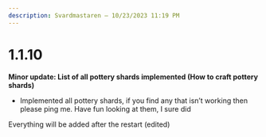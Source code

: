 ```yaml
---
description: Svardmastaren — 10/23/2023 11:19 PM
---
```


# 1.1.10

**Minor update: List of all pottery shards implemented (How to craft pottery shards)**

* Implemented all pottery shards, if you find any that isn’t working then please ping me. Have fun looking at them, I sure did

Everything will be added after the restart (edited)

<figure><img src="../../../.gitbook/assets/hearthbroken_shard.webp" alt=""><figcaption></figcaption></figure>

<figure><img src="../../../.gitbook/assets/hearth_shard.webp" alt=""><figcaption></figcaption></figure>

<figure><img src="../../../.gitbook/assets/explorer_shard.webp" alt=""><figcaption></figcaption></figure>

<figure><img src="../../../.gitbook/assets/danger_shard.webp" alt=""><figcaption></figcaption></figure>

<figure><img src="../../../.gitbook/assets/burn_shard.webp" alt=""><figcaption></figcaption></figure>

<figure><img src="../../../.gitbook/assets/brewer_shard.webp" alt=""><figcaption></figcaption></figure>

<figure><img src="../../../.gitbook/assets/blade_shard.webp" alt=""><figcaption></figcaption></figure>

<figure><img src="../../../.gitbook/assets/arms_up_shard.webp" alt=""><figcaption></figcaption></figure>

<figure><img src="../../../.gitbook/assets/archer_shard.webp" alt=""><figcaption></figcaption></figure>

<figure><img src="../../../.gitbook/assets/angler_shard.webp" alt=""><figcaption></figcaption></figure>

<figure><img src="../../../.gitbook/assets/snort_shard.webp" alt=""><figcaption></figcaption></figure>

<figure><img src="../../../.gitbook/assets/skull_shard.webp" alt=""><figcaption></figcaption></figure>

<figure><img src="../../../.gitbook/assets/shelter_shard.webp" alt=""><figcaption></figcaption></figure>

<figure><img src="../../../.gitbook/assets/sheaf_shard.webp" alt=""><figcaption></figcaption></figure>

<figure><img src="../../../.gitbook/assets/prize_shard.webp" alt=""><figcaption></figcaption></figure>

<figure><img src="../../../.gitbook/assets/plenty_shard.webp" alt=""><figcaption></figcaption></figure>

<figure><img src="../../../.gitbook/assets/mourner_shard.webp" alt=""><figcaption></figcaption></figure>

<figure><img src="../../../.gitbook/assets/miner_shard.webp" alt=""><figcaption></figcaption></figure>

<figure><img src="../../../.gitbook/assets/friend_shard.webp" alt=""><figcaption></figcaption></figure>

<figure><img src="../../../.gitbook/assets/howl_shard.webp" alt=""><figcaption></figcaption></figure>
